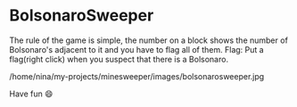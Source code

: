 # BolsonaroSweeper

The rule of the game is simple, the number on a block shows the number of Bolsonaro's adjacent to it and you have to flag all of them.
Flag: Put a flag(right click) when you suspect that there is a Bolsonaro.

/home/nina/my-projects/minesweeper/images/bolsonarosweeper.jpg

Have fun 😄
